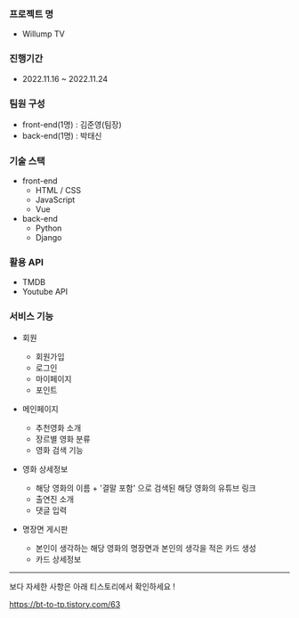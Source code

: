 ### 프로젝트 명
- Willump TV

### 진행기간
- 2022.11.16 ~ 2022.11.24

### 팀원 구성
  - front-end(1명) : 김준영(팀장)
  - back-end(1명) : 박태신
  
### 기술 스택

- front-end
  - HTML / CSS
  - JavaScript
  - Vue
- back-end
  - Python
  - Django

### 활용 API
  - TMDB
  - Youtube API

### 서비스 기능
- 회원
  - 회원가입
  - 로그인
  - 마이페이지
  - 포인트
  
- 메인페이지
  - 추천영화 소개
  - 장르별 영화 분류
  - 영화 검색 기능
- 영화 상세정보
  - 해당 영화의 이름 + '결말 포함' 으로 검색된 해당 영화의 유튜브 링크
  - 출연진 소개
  - 댓글 입력
- 명장면 게시판
  - 본인이 생각하는 해당 영화의 명장면과 본인의 생각을 적은 카드 생성
  - 카드 상세정보
  
<hr>

보다 자세한 사항은 아래 티스토리에서 확인하세요 !

https://bt-to-tp.tistory.com/63

